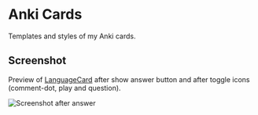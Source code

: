 # Anki Cards

Templates and styles of my Anki cards.

## Screenshot

Preview of [LanguageCard](https://github.com/Ber-Fer/AnkiCard/tree/master/LanguageCard) after show answer button and after toggle icons (comment-dot, play and question).

![Screenshot after answer](https://raw.githubusercontent.com/Ber-Fer/AnkiCard/master/LanguageCard/Screenshot_Anki_LanguageCard_AfterAnswer.jpg)
